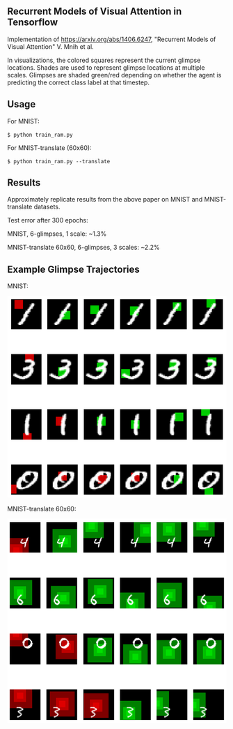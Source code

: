 ## Recurrent Models of Visual Attention in Tensorflow

Implementation of https://arxiv.org/abs/1406.6247, "Recurrent Models of Visual Attention" V. Mnih et al.

In visualizations, the colored squares represent the current glimpse locations. Shades are used to represent glimpse locations at multiple scales. Glimpses are shaded green/red depending on whether the agent is predicting the correct class label at that timestep.

## Usage

For MNIST:

    $ python train_ram.py

For MNIST-translate (60x60):

    $ python train_ram.py --translate

## Results

Approximately replicate results from the above paper on MNIST and MNIST-translate datasets.

Test error after 300 epochs:

MNIST, 6-glimpses, 1 scale: ~1.3%

MNIST-translate 60x60, 6-glimpses, 3 scales: ~2.2%

## Example Glimpse Trajectories

MNIST:

![MNIST example](figures/ram_mnist.png)

MNIST-translate 60x60:

![MNIST-translate 60x60 example](figures/ram_mnist_translate.png)